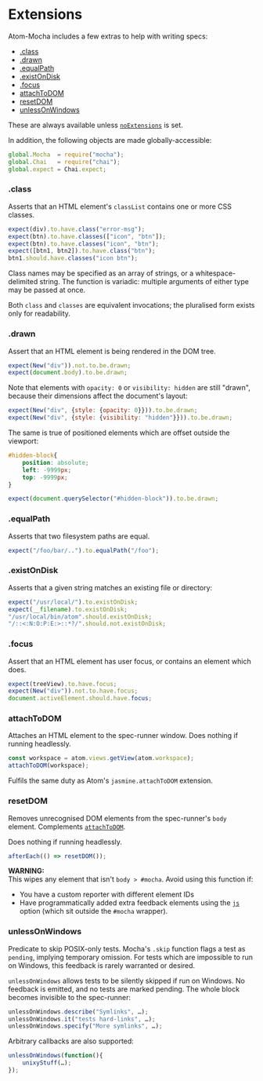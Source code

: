 Extensions
==========

Atom-Mocha includes a few extras to help with writing specs:

* [.class](#class)
* [.drawn](#drawn)
* [.equalPath](#equalpath)
* [.existOnDisk](#existondisk)
* [.focus](#focus)
* [attachToDOM](#attachtodom)
* [resetDOM](#resetdom)
* [unlessOnWindows](#unlessonwindows)

These are always available unless [`noExtensions`](options.md#noextensions) is set.

In addition, the following objects are made globally-accessible:

```js
global.Mocha  = require("mocha");
global.Chai   = require("chai");
global.expect = Chai.expect;
```


### .class
Asserts that an HTML element's `classList` contains one or more CSS classes.

```js
expect(div).to.have.class("error-msg");
expect(btn).to.have.classes(["icon", "btn"]);
expect(btn).to.have.classes("icon", "btn");
expect([btn1, btn2]).to.have.class("btn");
btn1.should.have.classes("icon btn");
```

Class names may be specified as an array of strings, or a whitespace-delimited string.
The function is variadic: multiple arguments of either type may be passed at once.

Both `class` and `classes` are equivalent invocations; the pluralised form exists only for readability.



### .drawn
Assert that an HTML element is being rendered in the DOM tree.

```js
expect(New("div")).not.to.be.drawn;
expect(document.body).to.be.drawn;
```

Note that elements with `opacity: 0` or `visibility: hidden` are still "drawn",
because their dimensions affect the document's layout:

```js
expect(New("div", {style: {opacity: 0}})).to.be.drawn;
expect(New("div", {style: {visibility: "hidden"}})).to.be.drawn;
```

The same is true of positioned elements which are offset outside the viewport:

```css
#hidden-block{
	position: absolute;
	left: -9999px;
	top: -9999px;
}
```

```js
expect(document.querySelector("#hidden-block")).to.be.drawn;
```


### .equalPath
Asserts that two filesystem paths are equal.

```js
expect("/foo/bar/..").to.equalPath("/foo");
```



### .existOnDisk
Asserts that a given string matches an existing file or directory:

```js
expect("/usr/local/").to.existOnDisk;
expect(__filename).to.existOnDisk;
"/usr/local/bin/atom".should.existOnDisk;
"/::<:N:O:P:E:>::*?/".should.not.existOnDisk;
```



### .focus
Assert that an HTML element has user focus, or contains an element which does.

```js
expect(treeView).to.have.focus;
expect(New("div")).not.to.have.focus;
document.activeElement.should.have.focus;
```


### attachToDOM
Attaches an HTML element to the spec-runner window. Does nothing if running headlessly.

```js
const workspace = atom.views.getView(atom.workspace);
attachToDOM(workspace);
```

Fulfils the same duty as Atom's `jasmine.attachToDOM` extension.



### resetDOM
Removes unrecognised DOM elements from the spec-runner's `body` element. Complements [`attachToDOM`](#attachtodom).

Does nothing if running headlessly.

```js
afterEach(() => resetDOM());
```

__WARNING:__  
This wipes any element that isn't `body > #mocha`. Avoid using this function if:
* You have a custom reporter with different element IDs
* Have programmatically added extra feedback elements using the [`js`](options.md#js) option (which sit outside the `#mocha` wrapper).



### unlessOnWindows
Predicate to skip POSIX-only tests. Mocha's `.skip` function flags a test
as `pending`, implying temporary omission. For tests which are impossible
to run on Windows, this feedback is rarely warranted or desired.

`unlessOnWindows` allows tests to be silently skipped if run on Windows.
No feedback is emitted, and no tests are marked pending. The whole block
becomes invisible to the spec-runner:

~~~js
unlessOnWindows.describe("Symlinks", …);
unlessOnWindows.it("tests hard-links", …);
unlessOnWindows.specify("More symlinks", …);
~~~

Arbitrary callbacks are also supported:

~~~js
unlessOnWindows(function(){
	unixyStuff(…);
});
~~~
